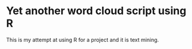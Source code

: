 # Yet another word cloud script using R
This is my attempt at using R for a project and it is text mining. 